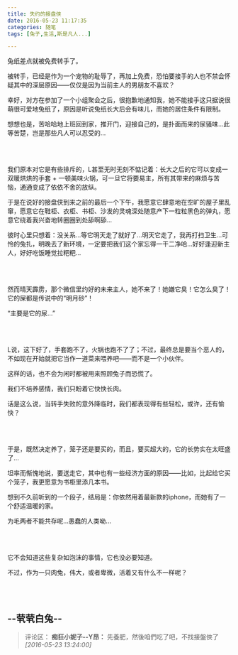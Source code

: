 ```yaml
---
title: 失约的接盘侠
date: 2016-05-23 11:17:35
categories: 随笔
tags: [兔子,生活,斯是凡人...]

---
```

兔纸差点就被免费转手了。

被转手，已经是作为一个宠物的耻辱了，再加上免费，恐怕要接手的人也不禁会怀疑其中的深层原因——仅仅是因为当前主人的男朋友不喜欢？

幸好，对方在参加了一个小组聚会之后，很抱歉地通知我，她不能接手这只据说很萌很可爱地兔纸了，原因是听说兔纸长大后会有味儿，而她的居住条件有限制。

想想也是，苦哈哈地上班回到家，推开门，迎接自己的，是扑面而来的尿骚味...此等苦楚，岂是那些凡人可以忍受的...

<br /><br />

我们原本对它是有些排斥的，L甚至无时无刻不惦记着：长大之后的它可以变成一双暖烘烘的手套 + 一顿美味火锅，可一旦它将要易主，所有其带来的麻烦与苦恼，通通变成了依依不舍的放纵。

于是在说好的接盘侠到来之前的最后一个下午，我愿意它肆意地在空旷的屋子里乱窜，愿意它在鞋柜、衣柜、书柜、沙发的灵魂深处随意产下一粒粒黑色的弹丸，愿意它绕着我兴奋地转圈圈到处舔啊舔...

彼时心里只想着：没关系...等它明天走了就好了...明天它走了，我再打扫卫生...可怜的兔扎，明晚去了新环境，一定要把我们这个家忘得一干二净哈...好好逢迎新主人，好好吃饭睡觉拉粑粑...

<br /><br />

然而晴天霹雳，那个微信里约好的未来主人，她不来了！她嫌它臭！它怎么臭了！它的屎都是传说中的“明月砂”！

“主要是它的尿...”

<br /><br />

L说，这下好了，手套跑不了，火锅也跑不了了；不过，最终总是要当个恶人的，不如现在开始就把它当作一道菜来喂养吧——而不是一个小伙伴。

这样的话，也不会为闲时都被用来照顾兔子而恐慌了。

我们不培养感情，我们只盼着它快快长肉。

话是这么说，当转手失败的意外降临时，我们都表现得有些轻松，或许，还有愉快？

<br /><br />

于是，既然决定养了，笼子还是要买的，而且，要买超大的，它的长势实在太旺盛了...

坦率而惭愧地说，要送走它，其中也有一些经济方面的原因——比如，比起给它买个笼子，我更愿意为书柜里添几本书。

想到不久前听到的一个段子，结局是：你依然用着最新款的iphone，而她有了一个舒适温暖的家。

为毛两者不能共存呢...愚蠢的人类呦...

<br /><br />

它不会知道这些复杂如泡沫的事情，它也没必要知道。

不过，作为一只肉兔，伟大，或者卑微，活着又有什么不一样呢？

<br /><br />

--茕茕白兔--
---
>评论区：
>**痴狂小妮子--Y昂：** 先養肥，然後咱們吃了吧，不找接盤俠了  *[2016-05-23 13:24:00]*
>
